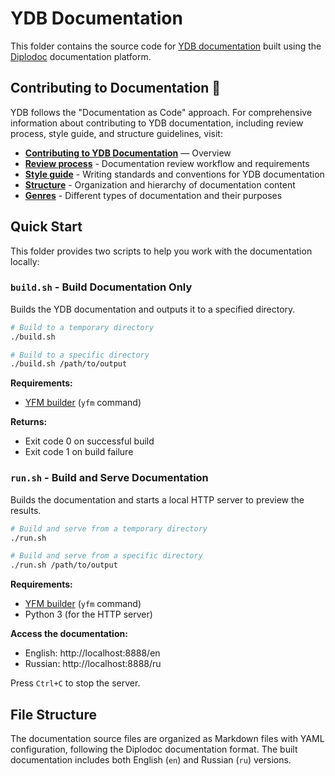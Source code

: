 # YDB Documentation

This folder contains the source code for [YDB documentation](https://ydb.tech/docs/en/) built using the [Diplodoc](https://diplodoc.com/) documentation platform.

## Contributing to Documentation 📖

YDB follows the "Documentation as Code" approach. For comprehensive information about contributing to YDB documentation, including review process, style guide, and structure guidelines, visit:

- **[Contributing to YDB Documentation](https://ydb.tech/docs/en/contributor/documentation/?version=main)** — Overview
- **[Review process](https://ydb.tech/docs/en/contributor/documentation/review/?version=main)** - Documentation review workflow and requirements
- **[Style guide](https://ydb.tech/docs/en/contributor/documentation/style-guide/?version=main)** - Writing standards and conventions for YDB documentation
- **[Structure](https://ydb.tech/docs/en/contributor/documentation/structure/?version=main)** - Organization and hierarchy of documentation content
- **[Genres](https://ydb.tech/docs/en/contributor/documentation/genres/?version=main)** - Different types of documentation and their purposes

## Quick Start

This folder provides two scripts to help you work with the documentation locally:

### `build.sh` - Build Documentation Only

Builds the YDB documentation and outputs it to a specified directory.

```bash
# Build to a temporary directory
./build.sh

# Build to a specific directory
./build.sh /path/to/output
```

**Requirements:**
- [YFM builder](https://diplodoc.com/docs/en/tools/docs/) (`yfm` command)

**Returns:**
- Exit code 0 on successful build
- Exit code 1 on build failure

### `run.sh` - Build and Serve Documentation

Builds the documentation and starts a local HTTP server to preview the results.

```bash
# Build and serve from a temporary directory
./run.sh

# Build and serve from a specific directory
./run.sh /path/to/output
```

**Requirements:**
- [YFM builder](https://diplodoc.com/docs/en/tools/docs/) (`yfm` command)
- Python 3 (for the HTTP server)

**Access the documentation:**
- English: http://localhost:8888/en
- Russian: http://localhost:8888/ru

Press `Ctrl+C` to stop the server.

## File Structure

The documentation source files are organized as Markdown files with YAML configuration, following the Diplodoc documentation format. The built documentation includes both English (`en`) and Russian (`ru`) versions.